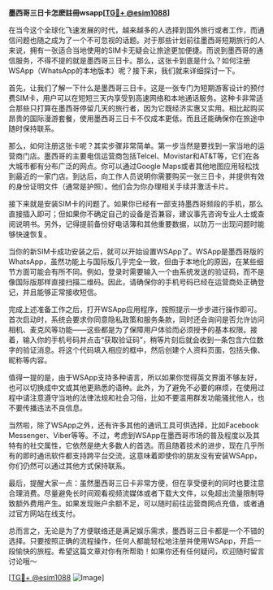**墨西哥三日卡怎麽註冊wsapp[[TG💪+ @esim1088](https://t.me/s/esim1088)]**

在当今这个全球化飞速发展的时代，越来越多的人选择到国外旅行或者工作，而通信问题也随之成为了一个不可忽视的话题。对于那些计划前往墨西哥短期旅行的人来说，拥有一张适合当地使用的SIM卡无疑会让旅途更加便捷。而说到墨西哥的通信服务，不得不提的就是墨西哥三日卡。那么，这张卡到底是什么？如何注册WSApp（WhatsApp的本地版本）呢？接下来，我们就来详细探讨一下。

首先，让我们了解一下什么是墨西哥三日卡。这是一张专门为短期游客设计的预付费SIM卡，用户可以在短短三天内享受到高速网络和本地通话服务。这种卡非常适合那些只打算在墨西哥停留几天的旅行者，因为它既经济实惠又实用。相比起购买昂贵的国际漫游套餐，使用墨西哥三日卡不仅成本更低，而且还能确保你在旅途中随时保持联系。

那么，如何注册这张卡呢？其实步骤非常简单。第一步当然是要找到一家当地的运营商门店。墨西哥的主要电信运营商包括Telcel、Movistar和AT&T等，它们在各大城市都有分布广泛的网点。你可以通过Google Maps或者其他地图应用轻松找到最近的一家门店。到达后，向工作人员说明你需要购买一张三日卡，并提供有效的身份证明文件（通常是护照）。他们会为你办理相关手续并激活卡片。

接下来就是安装SIM卡的问题了。如果你已经有一部支持墨西哥频段的手机，那么直接插入即可；但如果你不确定自己的设备是否兼容，建议事先咨询专业人士或查阅说明书。另外，记得提前备份好电话簿和其他重要数据，以防万一出现问题时能够快速恢复。

当你的新SIM卡成功安装之后，就可以开始设置WSApp了。WSApp是墨西哥版的WhatsApp，虽然功能上与国际版几乎完全一致，但由于本地化的原因，在某些细节方面可能会有所不同。例如，登录时需要输入一个由系统发送的验证码，而不是像国际版那样直接扫描二维码。因此，请确保你的手机号码已经在运营商处正确登记，并且能够正常接收短信。

完成上述准备工作之后，打开WSApp应用程序，按照提示一步步进行操作即可。首次启动时，系统会要求你同意隐私政策和服务条款，同时还会询问是否允许访问相机、麦克风等功能——这些都是为了保障用户体验而必须授予的基本权限。接着，输入你的手机号码并点击“获取验证码”，稍等片刻后就会收到一条包含六位数字的验证消息。将这个代码填入相应的框中，然后创建个人资料页面，包括头像、昵称等内容。

值得一提的是，由于WSApp支持多种语言，所以如果你觉得英文界面不够友好，也可以切换成中文或其他更熟悉的语种。此外，为了避免不必要的麻烦，在使用过程中请注意遵守当地的法律法规和社会习俗，比如不要滥用群发功能骚扰他人，也不要传播违法不良信息。

当然啦，除了WSApp之外，还有许多其他的通讯工具可供选择，比如Facebook Messenger、Viber等等。不过，考虑到WSApp在墨西哥市场的普及程度以及其特有的社交属性，它依然是绝大多数人的首选。而且随着技术的进步，现在几乎所有的即时通讯软件都支持跨平台交流，这意味着即使你的朋友没有安装WSApp，你们仍然可以通过其他方式保持联系。

最后，提醒大家一点：虽然墨西哥三日卡非常方便，但在享受便利的同时也要注意合理消费。尽量避免长时间观看视频流媒体或者下载大文件，以免超出流量限制导致额外费用产生。如果发现账户余额不足，可以随时前往运营商网点充值，或者通过官方网站在线支付。

总而言之，无论是为了方便联络还是满足娱乐需求，墨西哥三日卡都是一个不错的选择。只要按照正确的流程操作，任何人都能轻松地注册并使用WSApp，开启一段愉快的旅程。希望这篇文章对你有所帮助！如果你还有任何疑问，欢迎随时留言讨论哦～

[[TG💪+ @esim1088](https://t.me/s/esim1088) ![Image](https://i.postimg.cc/4NQfJmqS/Snipaste-2025-05-13-00-14-12.png)]